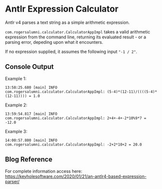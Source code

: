 # Antlr Expression Calculator
Antlr v4 parses a text string as a simple arithmetic expression.

`com.rogersalumni.calculator.CalculatorAppImpl` takes a valid arithmetic expression from the command line,
returning its evaluated result - or a parsing error, depeding upon what it encounters. 

If no expression supplied, it assumes the following input `"-1 / 2"`.

## Console Output

Example 1:

`13:58:25.680 [main] INFO  com.rogersalumni.calculator.CalculatorAppImpl: (5-4)*(12-11)/((((5-4)*(12-11)))) = 1.0`

Example 2:

`13:59:54.817 [main] INFO  com.rogersalumni.calculator.CalculatorAppImpl: 2+4+-4+-2*10%9*7 = -12.0`

Example 3:

`14:00:57.800 [main] INFO  com.rogersalumni.calculator.CalculatorAppImpl: -2+2*10+2 = 20.0`

## Blog Reference

For complete information access here: https://keyholesoftware.com/2020/01/21/an-antlr4-based-expression-parser/ 
